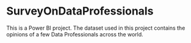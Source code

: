 # SurveyOnDataProfessionals
This is a Power BI project. The dataset used in this project contains the opinions of a few Data Professionals across the world.
